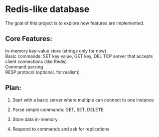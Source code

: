 # Redis-like database

The goal of this project is to explore how features are implemented.

## Core Features:

In-memory key-value store (strings only for now)  
Basic commands: SET key value, GET key, DEL
TCP server that accepts client connections (like Redis)  
Command parsing  
RESP protocol (optional, for realism)  

## Plan:

1) Start with a basic server where multiple can connect to one instance  

2) Parse simple commands: GET, SET, DELETE

3) Store data in-memory

4) Respond to commands and ask for replications

